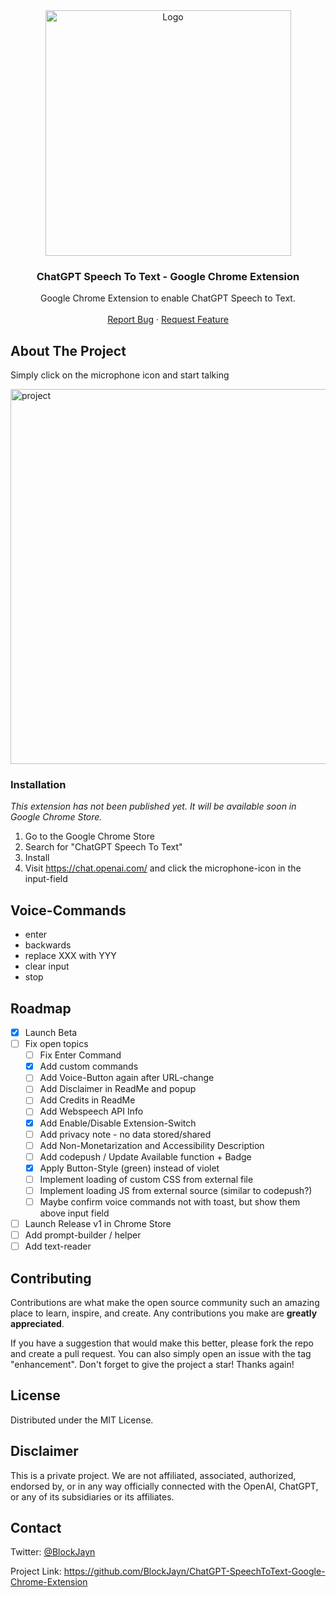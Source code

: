 <!-- PROJECT LOGO -->

<div align="center">
  <a href="[https://github.com/othneildrew/Best-README-Template](https://github.com/BlockJayn/ChatGPT-SpeechToText-Google-Chrome-Extension)">
    <img width="393" alt="Logo" src="https://github.com/BlockJayn/ChatGPT-SpeechToText-Google-Chrome-Extension/assets/99530800/b8f4f85b-61a0-4d98-a759-af3c55c0f46f">

  </a>

  <h3 align="center">ChatGPT Speech To Text - Google Chrome Extension</h3>

  <p align="center">
    Google Chrome Extension to enable ChatGPT Speech to Text.
    <br />
    <br />
    <a href="https://github.com/BlockJayn/ChatGPT-SpeechToText-Google-Chrome-Extension/issues">Report Bug</a>
    ·
    <a href="https://github.com/BlockJayn/ChatGPT-SpeechToText-Google-Chrome-Extension/issues">Request Feature</a>
  </p>
</div>

<!-- ABOUT THE PROJECT -->

## About The Project

Simply click on the microphone icon and start talking

<img width="600" alt="project" src="https://github.com/BlockJayn/ChatGPT-SpeechToText-Google-Chrome-Extension/assets/99530800/37b585c2-4c5b-4c27-89a7-717a61f0a6b9">

### Installation

_This extension has not been published yet. It will be available soon in Google Chrome Store._

1. Go to the Google Chrome Store
2. Search for "ChatGPT Speech To Text"
3. Install
4. Visit https://chat.openai.com/ and click the microphone-icon in the input-field

## Voice-Commands

- enter
- backwards
- replace XXX with YYY
- clear input
- stop

## Roadmap

- [x] Launch Beta
- [ ] Fix open topics
  - [ ] Fix Enter Command
  - [x] Add custom commands
  - [ ] Add Voice-Button again after URL-change
  - [ ] Add Disclaimer in ReadMe and popup
  - [ ] Add Credits in ReadMe
  - [ ] Add Webspeech API Info
  - [x] Add Enable/Disable Extension-Switch
  - [ ] Add privacy note - no data stored/shared
  - [ ] Add Non-Monetarization and Accessibility Description
  - [ ] Add codepush / Update Available function + Badge
  - [x] Apply Button-Style (green) instead of violet
  - [ ] Implement loading of custom CSS from external file
  - [ ] Implement loading JS from external source (similar to codepush?)
  - [ ] Maybe confirm voice commands not with toast, but show them above input field
- [ ] Launch Release v1 in Chrome Store
- [ ] Add prompt-builder / helper
- [ ] Add text-reader

## Contributing

Contributions are what make the open source community such an amazing place to learn, inspire, and create. Any contributions you make are **greatly appreciated**.

If you have a suggestion that would make this better, please fork the repo and create a pull request. You can also simply open an issue with the tag "enhancement".
Don't forget to give the project a star! Thanks again!

## License

Distributed under the MIT License.

## Disclaimer

This is a private project. We are not affiliated, associated, authorized, endorsed by, or in any way officially connected with the OpenAI, ChatGPT, or any of its subsidiaries or its affiliates.

## Contact

Twitter: [@BlockJayn](https://twitter.com/BlockJayn)

Project Link: https://github.com/BlockJayn/ChatGPT-SpeechToText-Google-Chrome-Extension
